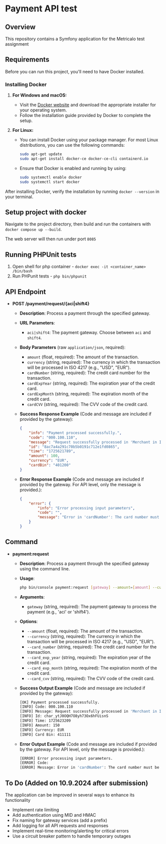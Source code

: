 # Payment API test

## Overview
This repository contains a Symfony application for the Metricalo test assignment

## Requirements

Before you can run this project, you'll need to have Docker installed.

### Installing Docker

1. **For Windows and macOS:**
   - Visit the [Docker website](https://www.docker.com/get-started) and download the appropriate installer for your operating system.
   - Follow the installation guide provided by Docker to complete the setup.

2. **For Linux:**
   - You can install Docker using your package manager. For most Linux distributions, you can use the following commands:
     ```bash
     sudo apt-get update
     sudo apt-get install docker-ce docker-ce-cli containerd.io
     ```
   - Ensure that Docker is enabled and running by using:
     ```bash
     sudo systemctl enable docker
     sudo systemctl start docker
     ```

After installing Docker, verify the installation by running `docker --version` in your terminal.

## Setup project with docker
Navigate to the project directory, then build and run the containers with ``docker compose up --build``.

The web server will then run under port ``8085``

## Running PHPUnit tests
1. Open shell for php container - ``docker exec -it <container_name> /bin/bash``
2. Run PHPunit tests - ``php bin/phpunit``

## API Endpoint

- **POST /payment/request/{aci|shift4}**
  - **Description**: Process a payment through the specified gateway.
  - **URL Parameters**:
    - `aci|shift4`: The payment gateway. Choose between `aci` and `shift4`.
  - **Body Parameters** (raw `application/json`, required):
    - `amount` (float, required): The amount of the transaction.
    - `currency` (string, required): The currency in which the transaction will be processed in ISO 4217  (e.g., "USD", "EUR").
    - `cardNumber` (string, required): The credit card number for the transaction.
    - `cardExpYear` (string, required): The expiration year of the credit card.
    - `cardExpMonth` (string, required): The expiration month of the credit card.
    - `cardCVV` (string, required): The CVV code of the credit card.

  - **Success Response Example** (Code and message are included if provided by the gateway):
    ```json
    {
        "info": "Payment processed successfully.",
        "code": "000.100.110",
        "message": "Request successfully processed in 'Merchant in Integrator Test Mode'",
        "id": "8ac7a4a291c70b5b0191c712e1fd0865",
        "time": "1725621789",
        "amount": 100,
        "currency": "EUR",
        "cardBin": "401200"
    }
    ```

  - **Error Response Example** (Code and message are included if provided by the gateway. For API level, only the message is provided.):
    ```json
    {
        "error": {
            "info": "Error processing input parameters",
            "code": "",
            "message": "Error in 'cardNumber': The card number must be in range of 8-19 digits."
        }
    }
    ```

## Command
- **payment:request**
  - **Description**: Process a payment through the specified gateway using the command line.
  - **Usage**:
    ```bash
    php bin/console payment:request [gateway] --amount=[amount] --currency=[currency] --card_number=[card_number] --card_exp_year=[card_exp_year] --card_exp_month=[card_exp_month] --card_cvv=[card_cvv]
    ```

  - **Arguments**:
    - `gateway` (string, required): The payment gateway to process the payment (e.g., 'aci' or 'shift4').
  - **Options**:
    - `--amount` (float, required): The amount of the transaction.
    - `--currency` (string, required): The currency in which the transaction will be processed in ISO 4217 (e.g., "USD", "EUR").
    - `--card_number` (string, required): The credit card number for the transaction.
    - `--card_exp_year` (string, required): The expiration year of the credit card.
    - `--card_exp_month` (string, required): The expiration month of the credit card.
    - `--card_cvv` (string, required): The CVV code of the credit card.
  - **Success Output Example** (Code and message are included if provided by the gateway):
    ```bash
    [OK] Payment processed successfully.
    [INFO] Code: 000.100.110
    [INFO] Message: Request successfully processed in 'Merchant in Integrator Test Mode'    
    [INFO] Id: char_ytJ0OQH7O8yh73Ox6hFUisnS
    [INFO] Time: 1725623209
    [INFO] Amount: 150
    [INFO] Currency: EUR
    [INFO] Card Bin: 411111
    ```
  - **Error Output Example** (Code and message are included if provided by the gateway. For API level, only the message is provided.):
    ```bash
    [ERROR] Error processing input parameters.                                                                             
    [ERROR] Code:                                                                                                          
    [ERROR] Message: Error in 'cardNumber': The card number must be in range of 8-19 digits. 
    ```

## To Do (Added on 10.9.2024 after submission)
The application can be improved in several ways to enhance its functionality
- Implement rate limiting
- Add authentication using MID and HMAC
- Fix naming for gateway services (add a prefix)
- Add logging for all API requests and responses
- Implement real-time monitoring/alerting for critical errors
- Use a circuit breaker pattern to handle temporary outages
